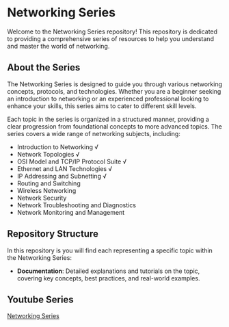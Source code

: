 # Networking Series 

Welcome to the Networking Series repository! This repository is dedicated to providing a comprehensive series of resources to help you understand and master the world of networking.

## About the Series

The Networking Series is designed to guide you through various networking concepts, protocols, and technologies. Whether you are a beginner seeking an introduction to networking or an experienced professional looking to enhance your skills, this series aims to cater to different skill levels.

Each topic in the series is organized in a structured manner, providing a clear progression from foundational concepts to more advanced topics. The series covers a wide range of networking subjects, including:

- Introduction to Networking ️√ 
- Network Topologies  ️√ 
- OSI Model and TCP/IP Protocol Suite √
- Ethernet and LAN Technologies √
- IP Addressing and Subnetting √
- Routing and Switching
- Wireless Networking
- Network Security
- Network Troubleshooting and Diagnostics
- Network Monitoring and Management

## Repository Structure

In this repository is you will find each representing a specific topic within the Networking Series:

- **Documentation**: Detailed explanations and tutorials on the topic, covering key concepts, best practices, and real-world examples.

## Youtube Series
[Networking Series](https://www.youtube.com/watch?v=PUs7MdTYm-k&list=PLBV_QEHvkR52qddGme5VXUahk0qfsMtJp)


